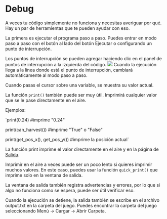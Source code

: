 # Debug
A veces tu código simplemente no funciona y necesitas averiguar por qué. Hay un par de herramientas que te pueden ayudar con eso.

La primera es ejecutar el programa paso a paso.
Puedes entrar en modo paso a paso con el botón al lado del botón Ejecutar o configurando un punto de interrupción.

Los puntos de interrupción se pueden agregar haciendo clic en el panel de puntos de interrupción a la izquierda del código.
![](Breakpoints227)
Cuando la ejecución llega a la línea donde está el punto de interrupción, cambiará automáticamente al modo paso a paso.

Cuando pasas el cursor sobre una variable, se muestra su valor actual.

La función `print()` también puede ser muy útil. Imprimirá cualquier valor que se le pase directamente en el aire.

Ejemplos:

`print(0.24) #imprime "0.24"

print(can_harvest()) #imprime "True" o "False"

print(get_pos_x(), get_pos_y()) #imprime la posición actual`

La función print imprime el valor directamente en el aire y en la página de [Salida](docs/output.md).

Imprimir en el aire a veces puede ser un poco lento si quieres imprimir muchos valores.
En este caso, puedes usar la función `quick_print()` que imprime solo en la ventana de salida.

La ventana de salida también registra advertencias y errores, por lo que si algo no funciona como se espera, puede ser útil verificar eso.

Cuando la ejecución se detiene, la salida también se escribe en el archivo output.txt en la carpeta del juego. Puedes encontrar la carpeta del juego seleccionando Menú -> Cargar -> Abrir Carpeta.

